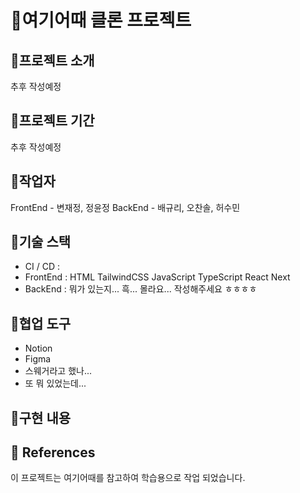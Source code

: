 # 🏨여기어때 클론 프로젝트

## 🎯프로젝트 소개

추후 작성예정

## 🎯프로젝트 기간

추후 작성예정

## 🎯작업자

FrontEnd - 변재정, 정윤정
BackEnd - 배규리, 오찬솔, 허수민

## 🎯기술 스택

-   CI / CD :
-   FrontEnd : HTML TailwindCSS JavaScript TypeScript React Next
-   BackEnd : 뭐가 있는지... 흑... 몰라요... 작성해주세요 ㅎㅎㅎㅎ

## 🎯협업 도구

-   Notion
-   Figma
-   스웨거라고 했나...
-   또 뭐 있었는데...

## 🎯구현 내용

## 🎯 References

이 프로젝트는 여기어때를 참고하여 학습용으로 작업 되었습니다.

<!-- 이 프로젝트에서 사용된 모든 이미지는  (수정)에서 가져왔습니다. -->
